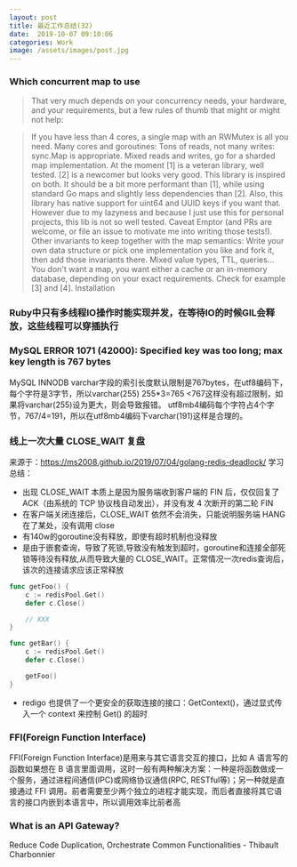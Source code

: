 ```yaml
---
layout: post
title: 最近工作总结(32)
date:  2019-10-07 09:10:06
categories: Work
image: /assets/images/post.jpg
---
```


### Which concurrent map to use
>That very much depends on your concurrency needs, your hardware, and your requirements, but a few rules of thumb that might or might not help:

>If you have less than 4 cores, a single map with an RWMutex is all you need.
Many cores and goroutines:
Tons of reads, not many writes: sync.Map is appropriate.
Mixed reads and writes, go for a sharded map implementation. At the moment [1] is a veteran library, well tested. [2] is a newcomer but looks very good. This library is inspired on both. It should be a bit more performant than [1], while using standard Go maps and slightly less dependencies than [2]. Also, this library has native support for uint64 and UUID keys if you want that. However due to my lazyness and because I just use this for personal projects, this lib is not so well tested. Caveat Emptor (and PRs are welcome, or file an issue to motivate me into writing those tests!).
Other invariants to keep together with the map semantics: Write your own data structure or pick one implementation you like and fork it, then add those invariants there.
Mixed value types, TTL, queries... You don't want a map, you want either a cache or an in-memory database, depending on your exact requirements. Check for example [3] and [4].
Installation

### Ruby中只有多线程IO操作时能实现并发，在等待IO的时候GIL会释放，这些线程可以穿插执行

### MySQL ERROR 1071 (42000): Specified key was too long; max key length is 767 bytes
MySQL INNODB varchar字段的索引长度默认限制是767bytes，在utf8编码下，每个字符是3字节，所以varchar(255) 255*3=765 <767这样没有超过限制，如果将varchar(255)设为更大，则会导致报错。
utf8mb4编码每个字符占4个字节，767/4=191，所以在utf8mb4编码下varchar(191)这样是合理的。

### 线上一次大量 CLOSE_WAIT 复盘
来源于：https://ms2008.github.io/2019/07/04/golang-redis-deadlock/
学习总结：
- 出现 CLOSE_WAIT 本质上是因为服务端收到客户端的 FIN 后，仅仅回复了 ACK（由系统的 TCP 协议栈自动发出），并没有发 4 次断开的第二轮 FIN
- 在客户端关闭连接后，CLOSE_WAIT 依然不会消失，只能说明服务端 HANG 在了某处，没有调用 close
- 有140w的goroutine没有释放，即使有超时机制也没释放
- 是由于嵌套查询，导致了死锁,导致没有触发到超时，goroutine和连接全部死锁等待没有释放,从而导致大量的 CLOSE_WAIT。正常情况一次redis查询后，该次的连接请求应该正常释放

```go
func getFoo() {
	c := redisPool.Get()
	defer c.Close()

	// XXX
}

func getBar() {
	c := redisPool.Get()
	defer c.Close()

	getFoo()
}
```
- redigo 也提供了一个更安全的获取连接的接口：GetContext()，通过显式传入一个 context 来控制 Get() 的超时

### FFI(Foreign Function Interface)
FFI(Foreign Function Interface)是用来与其它语言交互的接口，比如 A 语言写的函数如果想在 B 语言里面调用，这时一般有两种解决方案：一种是将函数做成一个服务，通过进程间通信(IPC)或网络协议通信(RPC, RESTful等)；另一种就是直接通过 FFI 调用。前者需要至少两个独立的进程才能实现，而后者直接将其它语言的接口内嵌到本语言中，所以调用效率比前者高

### What is an API Gateway?
Reduce Code Duplication, Orchestrate Common Functionalities
                                            - Thibault Charbonnier
